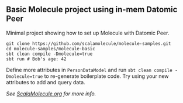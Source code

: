 ## Basic Molecule project using in-mem Datomic Peer

Minimal project showing how to set up Molecule with Datomic Peer. 

```
git clone https://github.com/scalamolecule/molecule-samples.git
cd molecule-samples/molecule-basic
sbt clean compile -Dmolecule=true
sbt run # Bob's age: 42
```

Define more attributes in `PersonDataModel` and run `sbt clean compile -Dmolecule=true` to re-generate boilerplate code. Try using your new attributes to add and query data.


_See [ScalaMolecule.org](http://scalamolecule.org) for more info._
